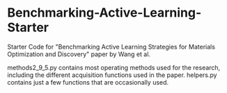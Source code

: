 # Benchmarking-Active-Learning-Starter
Starter Code for "Benchmarking Active Learning Strategies for Materials Optimization and Discovery" paper by Wang et al.

methods2_9_5.py contains most operating methods used for the research, including the different acquisition functions used in the paper.
helpers.py contains just a few functions that are occasionally used.
